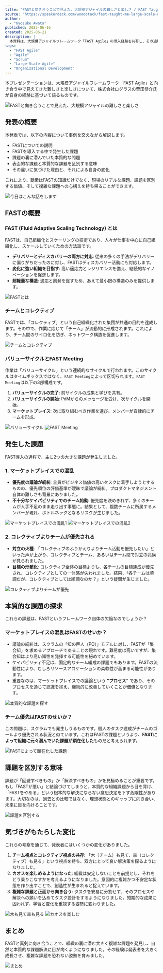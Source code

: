 ```yaml
---
title: "FASTと向き合うことで見えた、大規模アジャイルの難しさと楽しさ / FAST Taught Me Large-Scale Agile Hardships and Fun"
source: "https://speakerdeck.com/wooootack/fast-taught-me-large-scale-agile-hardships-and-fun"
author:
  - "Kyosuke Awata"
published: 2025-06-16
created: 2025-06-21
description: |
  本資料は、大規模アジャイルフレームワーク「FAST Agile」の導入経験を共有し、その過程で直面した課題と学びを詳述するものです。特に、マーケットプレイスでの混乱やチームとコレクティブの対立といった具体的な問題を取り上げ、それらがFAST自体の課題ではなく、組織に内在する本質的な課題が顕在化したものであると分析します。そして、複雑な問題と向き合い、カオスを楽しみ、学習する組織を目指すことの重要性を説いています。
tags:
  - "FAST Agile"
  - "Agile"
  - "Scrum"
  - "Large-Scale Agile"
  - "Organizational Development"
---
```


本プレゼンテーションは、大規模アジャイルフレームワーク「FAST Agile」と向き合う中で見えてきた難しさと楽しさについて、株式会社ログラスの粟田恭介氏が自身の経験に基づいて語るものです。

![FASTと向き合うことで見えた、大規模アジャイルの難しさと楽しさ](https://files.speakerdeck.com/presentations/4174180fcc784fe58e248d01dded4743/slide_0.jpg)

## 発表の概要

本発表では、以下の内容について事例を交えながら解説します。

* FASTについての説明
* FASTを導入する中で発生した課題
* 課題の裏に潜んでいた本質的な問題
* 表面的な課題と本質的な課題を区別する意味
* その違いに気づけた理由と、それによる自身の変化

これにより、聴衆はFASTの知識だけでなく、現場のリアルな課題、課題を区別する価値、そして複雑な課題への心構えを持ち帰ることができます。

![今日はこんな話をします](https://files.speakerdeck.com/presentations/4174180fcc784fe58e248d01dded4743/slide_3.jpg)

## FASTの概要

### FAST (Fluid Adaptive Scaling Technology) とは

FASTは、自己組織化とスケーリングの技術であり、人々が仕事を中心に自己組織化し、スケールしていくための方法論です。

* **デリバリーとディスカバリーの両方に対応**: 従来の多くの手法がデリバリーに偏りがちだったのに対し、FASTはディスカバリー活動にも対応します。
* **変化に強い組織を目指す**: 高い適応力とレジリエンスを備え、継続的なイノベーションを促進します。
* **超軽量な構造**: 適応と創発を促すため、あえて最小限の構造のみを提供します。

![FASTとは](https://files.speakerdeck.com/presentations/4174180fcc784fe58e248d01dded4743/slide_6.jpg)

### チームとコレクティブ

FASTでは、「コレクティブ」という自己組織化された集団が共通の目的を達成します。その中で、作業に応じて「チーム」が流動的に形成されます。これにより、チーム間のサイロ化を防ぎ、ネットワーク構造を促進します。

![チームとコレクティブ](https://files.speakerdeck.com/presentations/4174180fcc784fe58e248d01dded4743/slide_7.jpg)

### バリューサイクルとFAST Meeting

作業は「バリューサイクル」という連続的なサイクルで行われます。このサイクルはタイムボックスではなく、`FAST Meeting`によって区切られます。`FAST Meeting`は以下の3部構成です。

1. **バリューサイクルの完了**: 前サイクルの成果と学びを共有。
2. **バリューサイクルの開始**: PdMからのメッセージを受け、次サイクルを開始。
3. **マーケットプレイス**: 次に取り組むべき作業を選び、メンバーが自律的にチームを形成。

![バリューサイクル](https://files.speakerdeck.com/presentations/4174180fcc784fe58e248d01dded4743/slide_8.jpg)
![FAST Meeting](https://files.speakerdeck.com/presentations/4174180fcc784fe58e248d01dded4743/slide_9.jpg)

## 発生した課題

FAST導入の過程で、主に2つの大きな課題が発生しました。

### 1. マーケットプレイスでの混乱

* **優先度の議論が紛糾**: 全員がビジネス価値の高いタスクに着手しようとするものの、優先順位の評価基準が曖昧で議論が紛糾。プロダクトマネジメント自体の難しさも背景にありました。
* **不十分なケイパビリティでのチーム始動**: 優先度を決めきれず、多くのチームが人手不足のまま走り出す事態に。結果として、複数チームに所属するメンバーが現れ、ボトルネックとなるリスクが生じました。

![マーケットプレイスでの混乱1](https://files.speakerdeck.com/presentations/4174180fcc784fe58e248d01dded4743/slide_16.jpg)
![マーケットプレイスでの混乱2](https://files.speakerdeck.com/presentations/4174180fcc784fe58e248d01dded4743/slide_17.jpg)

### 2. コレクティブよりチームが優先される

* **対立の火種**: 「コレクティブのふりかえりよりチーム活動を優先したい」といった声が上がり、コレクティブとチーム、あるいはチーム間で対立の兆候が見られました。
* **目標の形骸化**: コレクティブ全体の目標よりも、各チームの目標達成が優先され、コレクティブとしての一体感が失われました。結果、「各チームは順調だが、コレクティブとしては順調なのか？」という疑問が生じました。

![コレクティブよりチームが優先](https://files.speakerdeck.com/presentations/4174180fcc784fe58e248d01dded4743/slide_19.jpg)

## 本質的な課題の探求

これらの課題は、FASTというフレームワーク自体の欠陥なのでしょうか？

### マーケットプレイスの混乱はFASTのせいか？

* 議論の紛糾は、スクラムの「知の巨人（PO）」モデルに対し、FASTが「集合知」を求めるアプローチであることの現れです。難易度は高いですが、集合知はより高い知性を発揮する可能性を秘めています。
* ケイパビリティ不足は、固定的なチーム編成の課題でもあります。FASTの流動性により、むしろリソースアロケーションの柔軟性が高まる可能性があります。
* 重要なのは、マーケットプレイスでの議論という **"プロセス"** であり、そのプロセスを通じて認識を揃え、継続的に改善していくことが価値となります。

![本質的な課題を探す](https://files.speakerdeck.com/presentations/4174180fcc784fe58e248d01dded4743/slide_23.jpg)

### チーム優先はFASTのせいか？

この問題は、スクラムでも発生しうるものです。個人のタスク達成がチームのゴールより優先される状況と似ています。これはFASTの課題というより、**FASTによって組織に元々潜んでいた課題が顕在化した**ものだと考えられます。

![FASTによって顕在化した課題](https://files.speakerdeck.com/presentations/4174180fcc784fe58e248d01dded4743/slide_28.jpg)

## 課題を区別する意味

課題が「回避すべきもの」か「解決すべきもの」かを見極めることが重要です。もし「FASTが悪い」と結論づけてしまうと、本質的な組織課題から目を背け、「FASTをやめる」という根本的な解決にならない意思決定を下す危険性があります。大切なのは、過去との比較ではなく、理想状態とのギャップに向き合い、未来に目を向けることです。

![課題を区別する](https://files.speakerdeck.com/presentations/4174180fcc784fe58e248d01dded4743/slide_30.jpg)

## 気づきがもたらした変化

これらの考察を通じて、発表者にはいくつかの変化がありました。

1. **チーム視点とコレクティブ視点の共存**: 「木（チーム）も見て、森（コレクティブ）も見る」という視点を持ち、双方にとって良い解決策を探るようになりました。
2. **カオスを楽しめるようになった**: 組織は安定しないことを前提とし、それをどう乗りこなすかを考えるようになりました。意図的に複雑かつ不安定な状態を作り出すことで、創造性が生まれると捉えています。
3. **複雑な課題と正面から向き合う**: タスクを安易に分割せず、そのプロセスや解決への願いを込めてタスク設計をするようになりました。短期的な成果に囚われず、学習と変化を重視する姿勢に変わりました。

![木も見て森も見る](https://files.speakerdeck.com/presentations/4174180fcc784fe58e248d01dded4743/slide_43.jpg)
![カオスを楽しむ](https://files.speakerdeck.com/presentations/4174180fcc784fe58e248d01dded4743/slide_46.jpg)

## まとめ

FASTと真剣に向き合うことで、組織の裏に潜む大きく複雑な課題を発見し、自然と本質的な課題解決に目が向くようになりました。その経験は発表者を大きく成長させ、複雑な課題を恐れない姿勢を育みました。

![まとめ](https://files.speakerdeck.com/presentations/4174180fcc784fe58e248d01dded4743/slide_54.jpg)
